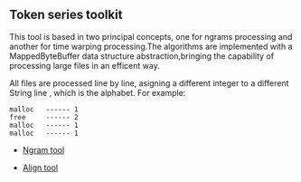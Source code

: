 ## Token series toolkit

This tool is based in two principal concepts, one for ngrams processing and another for time warping processing.The algorithms are implemented with a MappedByteBuffer data structure abstraction,bringing the capability of processing large files in an efficent way. 

All files are processed line by line, asigning a different integer to a different String line , which is the alphabet. For example: 
```
malloc   ------ 1
free     ------ 2
malloc   ------ 1
malloc   ------ 1
```


- [Ngram tool](docs/ngram.md)

- [Align tool](docs/align.md)